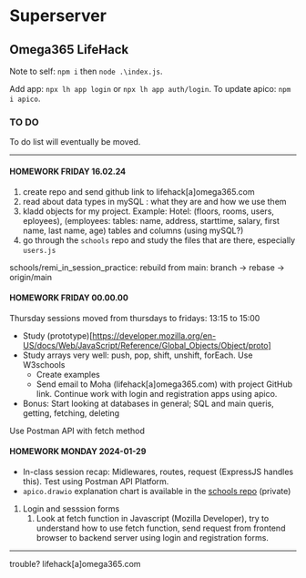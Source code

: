 # Superserver

## Omega365 LifeHack

Note to self: `npm i` then `node .\index.js`.

Add app: `npx lh app login` or `npx lh app auth/login`.
To update apico: `npm i apico`.

### TO DO

To do list will eventually be moved.

---

#### HOMEWORK FRIDAY 16.02.24

1. create repo and send github link to lifehack[a]omega365.com
2. read about data types in mySQL : what they are and how we use them
3. kladd objects for my project.
   Example: Hotel: (floors, rooms, users, eployees), (employees: tables: name, address, starttime, salary, first name, last name, age) tables and columns (using mySQL?)
4. go through the `schools` repo and study the files that are there, especially `users.js`

schools/remi_in_session_practice: rebuild from main: branch -> rebase -> origin/main

#### HOMEWORK FRIDAY 00.00.00
Thursday sessions moved from thursdays to fridays: 13:15 to 15:00

* Study (prototype)[https://developer.mozilla.org/en-US/docs/Web/JavaScript/Reference/Global_Objects/Object/proto]
* Study arrays very well: push, pop, shift, unshift, forEach. Use W3schools
  * Create examples
  * Send email to Moha (lifehack[a]omega365.com) with project GitHub link. Continue work with login and registration apps using apico.
* Bonus: Start looking at databases in general; SQL and main queris, getting, fetching, deleting


Use Postman API with fetch method

#### HOMEWORK MONDAY 2024-01-29

* In-class session recap: Midlewares, routes, request (ExpressJS handles this). Test using Postman API Platform.
* `apico.drawio` explanation chart is available in the [schools repo](https://github.com/lifehack-2023/schools) (private)

1. Login and sesssion forms
   1. Look at fetch function in Javascript (Mozilla Developer), try to understand how to use fetch function, send request from frontend browser to backend server using login and registration forms.

---

trouble? lifehack[a]omega365.com
